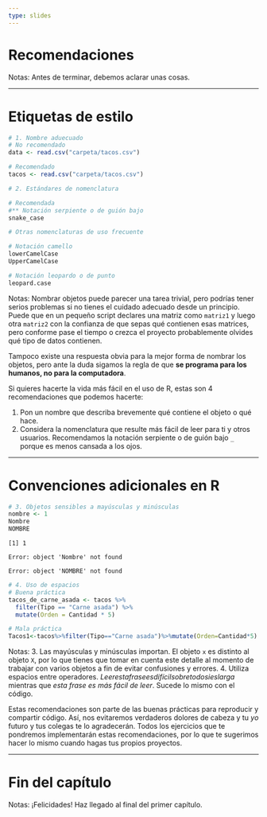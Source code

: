 ```yaml
---
type: slides
---
```


# Recomendaciones

Notas: Antes de terminar, debemos aclarar unas cosas.

---

# Etiquetas de estilo

```r
# 1. Nombre aduecuado
# No recomendado
data <- read.csv("carpeta/tacos.csv")

# Recomendado
tacos <- read.csv("carpeta/tacos.csv")
```

```r
# 2. Estándares de nomenclatura

# Recomendada
#** Notación serpiente o de guión bajo
snake_case

# Otras nomenclaturas de uso frecuente

# Notación camello
lowerCamelCase
UpperCamelCase

# Notación leopardo o de punto
leopard.case
```

Notas: Nombrar objetos puede parecer una tarea trivial, pero podrías tener serios problemas si no tienes el cuidado adecuado desde un principio. Puede que en un pequeño script declares una matriz como `matriz1` y luego otra `matriz2` con la confianza de que sepas qué contienen esas matrices, pero conforme pase el tiempo o crezca el proyecto probablemente olvides qué tipo de datos contienen.

Tampoco existe una respuesta obvia para la mejor forma de nombrar los objetos, pero ante la duda sigamos la regla de que **se programa para los humanos, no para la computadora**.

Si quieres hacerte la vida más fácil en el uso de R, estas son 4 recomendaciones que podemos hacerte:

1. Pon un nombre que describa brevemente qué contiene el objeto o qué hace.
2. Considera la nomenclatura que resulte más fácil de leer para ti y otros usuarios. Recomendamos la notación serpiente o de guión bajo `_` porque es menos cansada a los ojos.

---

# Convenciones adicionales en R

```r
# 3. Objetos sensibles a mayúsculas y minúsculas
nombre <- 1
Nombre
NOMBRE
```

```out
[1] 1

Error: object 'Nombre' not found

Error: object 'NOMBRE' not found
```

```r
# 4. Uso de espacios
# Buena práctica
tacos_de_carne_asada <- tacos %>%
  filter(Tipo == "Carne asada") %>%
  mutate(Orden = Cantidad * 5)

# Mala práctica
Tacos1<-tacos%>%filter(Tipo=="Carne asada")%>%mutate(Orden=Cantidad*5)

```

Notas:
3. Las mayúsculas y minúsculas importan. El objeto `x` es distinto al objeto `X`, por lo que tienes que tomar en cuenta este detalle al momento de trabajar con varios objetos a fin de evitar confusiones y errores.
4. Utiliza espacios entre operadores. _Leerestafraseesdifícilsobretodosieslarga_ mientras que _esta frase es más fácil de leer_. Sucede lo mismo con el código.

Estas recomendaciones son parte de las buenas prácticas para reproducir y compartir código. Así, nos evitaremos verdaderos dolores de cabeza y tu _yo_ futuro y tus colegas te lo agradecerán. Todos los ejercicios que te pondremos implementarán estas recomendaciones, por lo que te sugerimos hacer lo mismo cuando hagas tus propios proyectos.

---

# Fin del capítulo

Notas: ¡Felicidades! Haz llegado al final del primer capítulo.
